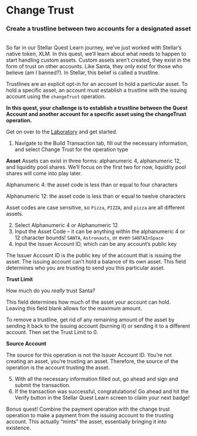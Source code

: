 # Change Trust
### Create a trustline between two accounts for a designated asset
<br>
So far in our Stellar Quest Learn journey, we’ve just worked with Stellar’s native token, XLM. In this quest, we’ll learn about what needs to happen to start handling custom assets. Custom assets aren’t created, they exist in the form of trust on other accounts. Like Santa, they only exist for those who believe (am I banned?). In Stellar, this belief is called a trustline.

Trustlines are an explicit opt-in for an account to hold a particular asset. To hold a specific asset, an account must establish a trustline with the issuing account using the `changeTrust` operation.

**In this quest, your challenge is to establish a trustline between the Quest Account and another account for a specific asset using the changeTrust operation.**

Get on over to the [Laboratory](https://laboratory.stellar.org/) and get started.

1. Navigate to the Build Transaction tab, fill out the necessary information, and select Change Trust for the operation type

**Asset**
Assets can exist in three forms: alphanumeric 4, alphanumeric 12, and liquidity pool shares. We’ll focus on the first two for now, liquidity pool shares will come into play later.

Alphanumeric 4: the asset code is less than or equal to four characters

Alphanumeric 12: the asset code is less than or equal to twelve characters

Asset codes are case sensitive, so `Pizza`, `PIZZA`, and `pizza` are all different assets.

2. Select Alphanumeric 4 or Alphanumeric 12
3. Input the Asset Code – it can be anything within the alphanumeric 4 or 12 character bounds! `SANTA`, `Astronauts`, or even `SANTAInSpace`
4. Input the Issuer Account ID, which can be any account’s public key

The Issuer Account ID is the public key of the account that is issuing the asset. The issuing account can’t hold a balance of its own asset. This field determines who you are trusting to send you this particular asset.

**Trust Limit**

How much do you *really* trust Santa?

This field determines how much of the asset your account can hold. Leaving this field blank allows for the maximum amount.

To remove a trustline, get rid of any remaining amount of the asset by sending it back to the issuing account (burning it) or sending it to a different account. Then set the Trust Limit to 0.

**Source Account**

The source for this operation is not the Issuer Account ID. You’re not creating an asset, you’re trusting an asset. Therefore, the source of the operation is the account trusting the asset.

5. With all the necessary information filled out, go ahead and sign and submit the transaction.
6. If the transaction was successful, congratulations! Go ahead and hit the Verify button in the Stellar Quest Learn screen to claim your next badge!

Bonus quest! Combine the payment operation with the change trust operation to make a payment from the issuing account to the trusting account. This actually “mints” the asset, essentially bringing it into existence.